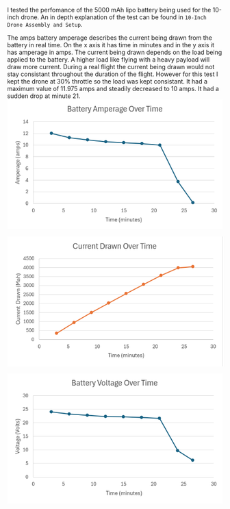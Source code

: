 I tested the perfomance of the 5000 mAh lipo battery being used for the 10-inch drone. An in depth explanation of the test can be found in `10-Inch Drone Assembly and Setup`.

The amps battery amperage describes the current being drawn from the battery in real time. On the x axis it has time in minutes and in the y axis it has amperage in amps. The current being drawn depends on the load being applied to the battery. A higher load like flying with a heavy payload will draw more current. During a real flight the current being drawn would not stay consistant throughout the duration of the flight. However for this test I kept the drone at 30% throttle so the load was kept consistant. It had a maximum value of 11.975 amps and steadily decreased to 10 amps. It had a sudden drop at minute 21.
![Amps Graph](Images/5000_mah_30pct_amps.png)   

![Amps Drawn Graph](Images/5000_mah_30pct_amps_drawn.png)  

![Voltage Graph](Images/5000_mah_30pct_voltage.png)  
